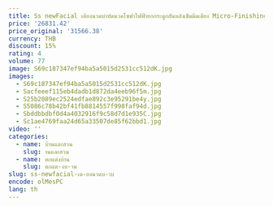 ```yaml
---
title: Ss newFacial เตียงนวดบําบัดนวดโซฟาไฟฟ้ายกกระดูกสันหลังเข็มมีดเตียง Micro-Finishing Operation เตียงกระดูก Setti
price: '26831.42'
price_original: '31566.38'
currency: THB
discount: 15%
rating: 4
volume: 77
image: S69c187347ef94ba5a5015d2531cc512dK.jpg
images:
  - S69c187347ef94ba5a5015d2531cc512dK.jpg
  - Sacfeeef115eb4dadb1d872da4eeb96f5m.jpg
  - S25b2089ec2524edfae892c3e95291be4y.jpg
  - S5086c78b42bf41fb8814557f998faf94d.jpg
  - Sbddbbdbf0d4a4032916f9c58d7d1e935C.jpg
  - Sc1ae4769faa24d65a33507de85f62bbd1.jpg
video: ''
categories:
  - name: บ้านและสวน
    slug: านและสวน
  - name: ตกแต่งบ้าน
    slug: ตกแต-งบ-าน
slug: ss-newfacial-เต-ยงนวดบ-าบ
encode: olMesPC
lang: th
---
```

  